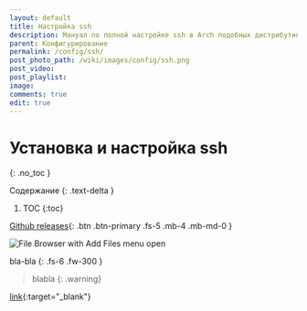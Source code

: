 ```yaml
---
layout: default
title: Настройка ssh
description: Мануал по полной настройке ssh в Arch подобных дистрибутивах Linux.
parent: Конфигурирование
permalink: /config/ssh/
post_photo_path: /wiki/images/config/ssh.png
post_video:
post_playlist:
image:
comments: true
edit: true
---
```


# Установка и настройка ssh
{: .no_toc }

Содержание
{: .text-delta }

1. TOC
{:toc}

[Github releases](https://github.com/glavos/glavosiso/releases){: .btn .btn-primary .fs-5 .mb-4 .mb-md-0 }

![File Browser with Add Files menu open](/wiki/images/overview/file-browser-add-menu.png)

bla-bla
{: .fs-6 .fw-300 }

> blabla
{: .warning}

[link](url){:target="_blank"}
